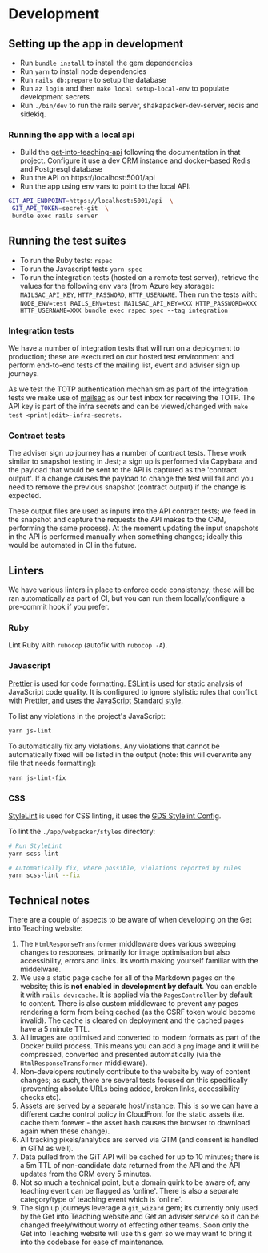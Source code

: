 # Development

## Setting up the app in development

* Run `bundle install` to install the gem dependencies
* Run `yarn` to install node dependencies
* Run `rails db:prepare` to setup the database
* Run `az login` and then `make local setup-local-env` to populate development secrets
* Run `./bin/dev` to run the rails server, shakapacker-dev-server, redis and sidekiq.

### Running the app with a local api

* Build the [get-into-teaching-api](https://github.com/DFE-Digital/get-into-teaching-api) following the documentation in that project. Configure it use a dev CRM instance and docker-based Redis and Postgresql database
* Run the API on https://localhost:5001/api
* Run the app using env vars to point to the local API:
```bash
GIT_API_ENDPOINT=https://localhost:5001/api  \
 GIT_API_TOKEN=secret-git  \
 bundle exec rails server
```

## Running the test suites

* To run the Ruby tests: `rspec`
* To run the Javascript tests `yarn spec`
* To run the integration tests (hosted on a remote test server), retrieve the values for the following env vars (from Azure key storage): `MAILSAC_API_KEY`, `HTTP_PASSWORD`, `HTTP_USERNAME`. Then run the tests with: `NODE_ENV=test RAILS_ENV=test MAILSAC_API_KEY=XXX HTTP_PASSWORD=XXX HTTP_USERNAME=XXX bundle exec rspec spec --tag integration`

### Integration tests

We have a number of integration tests that will run on a deployment to production; these are exectured on our hosted test environment and perform end-to-end tests of the mailing list, event and adviser sign up journeys.

As we test the TOTP authentication mechanism as part of the integration tests we make use of [mailsac](https://mailsac.com/) as our test inbox for receiving the TOTP. The API key is part of the infra secrets and can be viewed/changed with `make test <print|edit>-infra-secrets`.

### Contract tests

The adviser sign up journey has a number of contract tests. These work similar to snapshot testing in Jest; a sign up is performed via Capybara and the payload that would be sent to the API is captured as the 'contract output'. If a change causes the payload to change the test will fail and you need to remove the previous snapshot (contract output) if the change is expected.

These output files are used as inputs into the API contract tests; we feed in the snapshot and capture the requests the API makes to the CRM, performing the same process). At the moment updating the input snapshots in the API is performed manually when something changes; ideally this would be automated in CI in the future.

## Linters

We have various linters in place to enforce code consistency; these will be ran automatically as part of CI, but you can run them locally/configure a pre-commit hook if you prefer.

### Ruby

Lint Ruby with `rubocop` (autofix with `rubocop -A`).

### Javascript

[Prettier](https://prettier.io/) is used for code formatting. [ESLint](https://eslint.org/) is used for static analysis of JavaScript code quality. It is configured to ignore stylistic rules that conflict with Prettier, and uses the [JavaScript Standard style](https://standardjs.com/).

To list any violations in the project's JavaScript:

```bash
yarn js-lint
```

To automatically fix any violations. Any violations that cannot be automatically fixed will be listed in the output (note: this will overwrite any file that needs formatting):

```bash
yarn js-lint-fix
```

### CSS

[StyleLint](https://stylelint.io/) is used for CSS linting, it uses the [GDS Stylelint Config](https://github.com/alphagov/stylelint-config-gds).

To lint the `./app/webpacker/styles` directory:

```bash
# Run StyleLint
yarn scss-lint

# Automatically fix, where possible, violations reported by rules
yarn scss-lint --fix
```

## Technical notes

There are a couple of aspects to be aware of when developing on the Get into Teaching website:

1. The `HtmlResponseTransformer` middleware does various sweeping changes to responses, primarily for image optimisation but also accessibility, errors and links. Its worth making yourself familiar with the middelware.
1. We use a static page cache for all of the Markdown pages on the website; this is **not enabled in development by default**. You can enable it with `rails dev:cache`. It is applied via the `PagesController` by default to content. There is also custom middleware to prevent any pages rendering a form from being cached (as the CSRF token would become invalid). The cache is cleared on deployment and the cached pages have a 5 minute TTL.
1. All images are optimised and converted to modern formats as part of the Docker build process. This means you can add a `png` image and it will be compressed, converted and presented automatically (via the `HtmlResponseTransformer` middleware).
1. Non-developers routinely contribute to the website by way of content changes; as such, there are several tests focused on this specifically (preventing absolute URLs being added, broken links, accessibility checks etc).
1. Assets are served by a separate host/instance. This is so we can have a different cache control policy in CloudFront for the static assets (i.e. cache them forever - the asset hash causes the browser to download again when these change).
1. All tracking pixels/analytics are served via GTM (and consent is handled in GTM as well).
1. Data pulled from the GiT API will be cached for up to 10 minutes; there is a 5m TTL of non-candidate data returned from the API and the API updates from the CRM every 5 minutes.
1. Not so much a technical point, but a domain quirk to be aware of; any teaching event can be flagged as 'online'. There is also a separate category/type of teaching event which is 'online'.
1. The sign up journeys leverage a `git_wizard` gem; its currently only used by the Get into Teaching website and Get an adviser service so it can be changed freely/without worry of effecting other teams. Soon only the Get into Teaching website will use this gem so we may want to bring it into the codebase for ease of maintenance.
